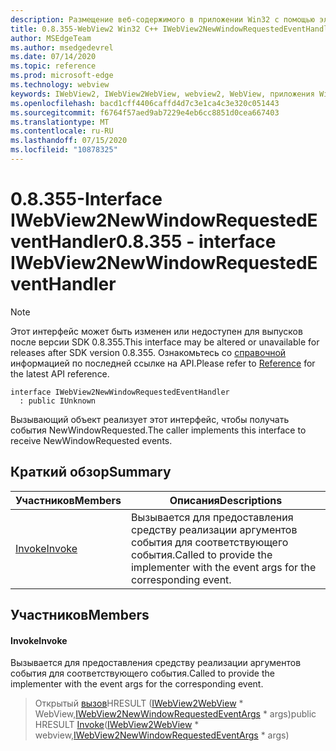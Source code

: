 ```yaml
---
description: Размещение веб-содержимого в приложении Win32 с помощью элемента управления Microsoft Edge WebView2
title: 0.8.355-WebView2 Win32 C++ IWebView2NewWindowRequestedEventHandler
author: MSEdgeTeam
ms.author: msedgedevrel
ms.date: 07/14/2020
ms.topic: reference
ms.prod: microsoft-edge
ms.technology: webview
keywords: IWebView2, IWebView2WebView, webview2, WebView, приложения Win32, Win32, EDGE
ms.openlocfilehash: bacd1cff4406caffd4d7c3e1ca4c3e320c051443
ms.sourcegitcommit: f6764f57aed9ab7229e4eb6cc8851d0cea667403
ms.translationtype: MT
ms.contentlocale: ru-RU
ms.lasthandoff: 07/15/2020
ms.locfileid: "10878325"
---
```

# <span data-ttu-id="7034b-104">0.8.355-Interface IWebView2NewWindowRequestedEventHandler</span><span class="sxs-lookup"><span data-stu-id="7034b-104">0.8.355 - interface IWebView2NewWindowRequestedEventHandler</span></span> 

> [!NOTE]
> <span data-ttu-id="7034b-105">Этот интерфейс может быть изменен или недоступен для выпусков после версии SDK 0.8.355.</span><span class="sxs-lookup"><span data-stu-id="7034b-105">This interface may be altered or unavailable for releases after SDK version 0.8.355.</span></span> <span data-ttu-id="7034b-106">Ознакомьтесь со [справочной](../../../webview2-api-reference.md) информацией по последней ссылке на API.</span><span class="sxs-lookup"><span data-stu-id="7034b-106">Please refer to [Reference](../../../webview2-api-reference.md) for the latest API reference.</span></span>

```
interface IWebView2NewWindowRequestedEventHandler
  : public IUnknown
```

<span data-ttu-id="7034b-107">Вызывающий объект реализует этот интерфейс, чтобы получать события NewWindowRequested.</span><span class="sxs-lookup"><span data-stu-id="7034b-107">The caller implements this interface to receive NewWindowRequested events.</span></span>

## <span data-ttu-id="7034b-108">Краткий обзор</span><span class="sxs-lookup"><span data-stu-id="7034b-108">Summary</span></span>

 <span data-ttu-id="7034b-109">Участников</span><span class="sxs-lookup"><span data-stu-id="7034b-109">Members</span></span>                        | <span data-ttu-id="7034b-110">Описания</span><span class="sxs-lookup"><span data-stu-id="7034b-110">Descriptions</span></span>
--------------------------------|---------------------------------------------
[<span data-ttu-id="7034b-111">Invoke</span><span class="sxs-lookup"><span data-stu-id="7034b-111">Invoke</span></span>](#invoke) | <span data-ttu-id="7034b-112">Вызывается для предоставления средству реализации аргументов события для соответствующего события.</span><span class="sxs-lookup"><span data-stu-id="7034b-112">Called to provide the implementer with the event args for the corresponding event.</span></span>

## <span data-ttu-id="7034b-113">Участников</span><span class="sxs-lookup"><span data-stu-id="7034b-113">Members</span></span>

#### <span data-ttu-id="7034b-114">Invoke</span><span class="sxs-lookup"><span data-stu-id="7034b-114">Invoke</span></span> 

<span data-ttu-id="7034b-115">Вызывается для предоставления средству реализации аргументов события для соответствующего события.</span><span class="sxs-lookup"><span data-stu-id="7034b-115">Called to provide the implementer with the event args for the corresponding event.</span></span>

> <span data-ttu-id="7034b-116">Открытый [вызов](#invoke)HRESULT ([IWebView2WebView](IWebView2WebView.md) \* WebView,[IWebView2NewWindowRequestedEventArgs](IWebView2NewWindowRequestedEventArgs.md) \* args)</span><span class="sxs-lookup"><span data-stu-id="7034b-116">public HRESULT [Invoke](#invoke)([IWebView2WebView](IWebView2WebView.md) \* webview,[IWebView2NewWindowRequestedEventArgs](IWebView2NewWindowRequestedEventArgs.md) \* args)</span></span>

